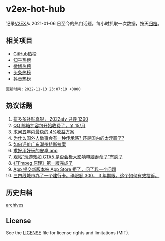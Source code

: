 # v2ex-hot-hub

 记录[V2EX](https://www.v2ex.com/)从 2021-01-06 日至今的热门话题。每小时抓取一次数据，按天[归档](archives)。
 
 ## 相关项目

- [GitHub热榜](https://github.com/snaildev/github-hot-hub)
- [知乎热榜](https://github.com/snaildev/zhihu-hot-hub)
- [微博热榜](https://github.com/snaildev/weibo-hot-hub)
- [头条热榜](https://github.com/snaildev/toutiao-hot-hub)
- [抖音热榜](https://github.com/snaildev/douyin-hot-hub)


 `更新时间：2022-11-13 23:07:19 +0800`

## 热议话题

1. [拼多多补贴真狠， 2022atv 只要 1300](https://www.v2ex.com/t/894824)
1. [QQ 邮箱扩容包开始收费了，￥ 15/月](https://www.v2ex.com/t/894818)
1. [求问五年内最稳的 4%收益方案](https://www.v2ex.com/t/894842)
1. [为什么国外人做事会有一种传承感? 还是国内的太浮躁了?](https://www.v2ex.com/t/894894)
1. [如何评价广东潮州特斯拉案](https://www.v2ex.com/t/894931)
1. [求好用好玩的安卓 app](https://www.v2ex.com/t/894812)
1. [观帖“玩游戏如 GTA5 是否会极大影响电脑寿命？”有感？](https://www.v2ex.com/t/894861)
1. [《FFmpeg 原理》第一版完成了](https://www.v2ex.com/t/894803)
1. [App 提交新版本被 App Store 拒了，问了我一个问题](https://www.v2ex.com/t/894848)
1. [三四线城市办了一个建行卡。确限额 300， 3 年期限。这个如何有效投诉。](https://www.v2ex.com/t/894810)

## 历史归档

[archives](archives)

## License

See the [LICENSE](LICENSE) file for license rights and limitations (MIT).
